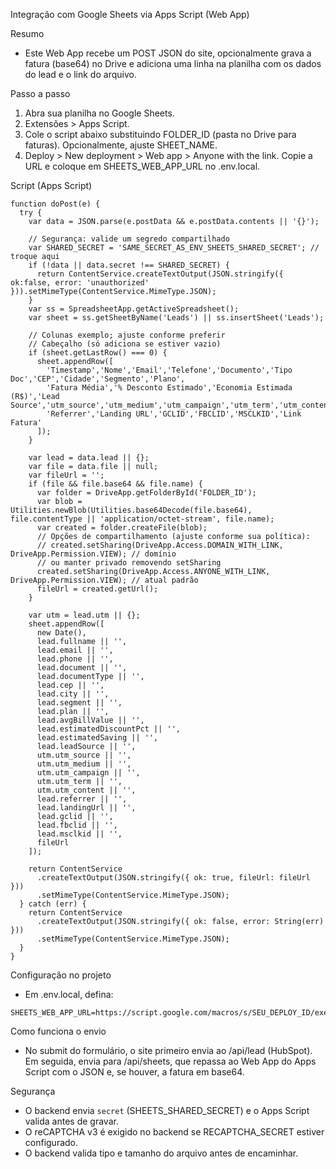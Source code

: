 Integração com Google Sheets via Apps Script (Web App)

Resumo
- Este Web App recebe um POST JSON do site, opcionalmente grava a fatura (base64) no Drive e adiciona uma linha na planilha com os dados do lead e o link do arquivo.

Passo a passo
1) Abra sua planilha no Google Sheets.
2) Extensões > Apps Script.
3) Cole o script abaixo substituindo FOLDER_ID (pasta no Drive para faturas). Opcionalmente, ajuste SHEET_NAME.
4) Deploy > New deployment > Web app > Anyone with the link. Copie a URL e coloque em SHEETS_WEB_APP_URL no .env.local.

Script (Apps Script)
```
function doPost(e) {
  try {
    var data = JSON.parse(e.postData && e.postData.contents || '{}');

    // Segurança: valide um segredo compartilhado
    var SHARED_SECRET = 'SAME_SECRET_AS_ENV_SHEETS_SHARED_SECRET'; // troque aqui
    if (!data || data.secret !== SHARED_SECRET) {
      return ContentService.createTextOutput(JSON.stringify({ ok:false, error: 'unauthorized' })).setMimeType(ContentService.MimeType.JSON);
    }
    var ss = SpreadsheetApp.getActiveSpreadsheet();
    var sheet = ss.getSheetByName('Leads') || ss.insertSheet('Leads');

    // Colunas exemplo; ajuste conforme preferir
    // Cabeçalho (só adiciona se estiver vazio)
    if (sheet.getLastRow() === 0) {
      sheet.appendRow([
        'Timestamp','Nome','Email','Telefone','Documento','Tipo Doc','CEP','Cidade','Segmento','Plano',
        'Fatura Média','% Desconto Estimado','Economia Estimada (R$)','Lead Source','utm_source','utm_medium','utm_campaign','utm_term','utm_content',
        'Referrer','Landing URL','GCLID','FBCLID','MSCLKID','Link Fatura'
      ]);
    }

    var lead = data.lead || {};
    var file = data.file || null;
    var fileUrl = '';
    if (file && file.base64 && file.name) {
      var folder = DriveApp.getFolderById('FOLDER_ID');
      var blob = Utilities.newBlob(Utilities.base64Decode(file.base64), file.contentType || 'application/octet-stream', file.name);
      var created = folder.createFile(blob);
      // Opções de compartilhamento (ajuste conforme sua política):
      // created.setSharing(DriveApp.Access.DOMAIN_WITH_LINK, DriveApp.Permission.VIEW); // domínio
      // ou manter privado removendo setSharing
      created.setSharing(DriveApp.Access.ANYONE_WITH_LINK, DriveApp.Permission.VIEW); // atual padrão
      fileUrl = created.getUrl();
    }

    var utm = lead.utm || {};
    sheet.appendRow([
      new Date(),
      lead.fullname || '',
      lead.email || '',
      lead.phone || '',
      lead.document || '',
      lead.documentType || '',
      lead.cep || '',
      lead.city || '',
      lead.segment || '',
      lead.plan || '',
      lead.avgBillValue || '',
      lead.estimatedDiscountPct || '',
      lead.estimatedSaving || '',
      lead.leadSource || '',
      utm.utm_source || '',
      utm.utm_medium || '',
      utm.utm_campaign || '',
      utm.utm_term || '',
      utm.utm_content || '',
      lead.referrer || '',
      lead.landingUrl || '',
      lead.gclid || '',
      lead.fbclid || '',
      lead.msclkid || '',
      fileUrl
    ]);

    return ContentService
      .createTextOutput(JSON.stringify({ ok: true, fileUrl: fileUrl }))
      .setMimeType(ContentService.MimeType.JSON);
  } catch (err) {
    return ContentService
      .createTextOutput(JSON.stringify({ ok: false, error: String(err) }))
      .setMimeType(ContentService.MimeType.JSON);
  }
}
```

Configuração no projeto
- Em .env.local, defina:
```
SHEETS_WEB_APP_URL=https://script.google.com/macros/s/SEU_DEPLOY_ID/exec
```

Como funciona o envio
- No submit do formulário, o site primeiro envia ao /api/lead (HubSpot). Em seguida, envia para /api/sheets, que repassa ao Web App do Apps Script com o JSON e, se houver, a fatura em base64.

Segurança
- O backend envia `secret` (SHEETS_SHARED_SECRET) e o Apps Script valida antes de gravar.
- O reCAPTCHA v3 é exigido no backend se RECAPTCHA_SECRET estiver configurado.
- O backend valida tipo e tamanho do arquivo antes de encaminhar.
